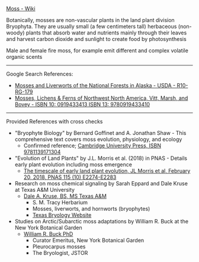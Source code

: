 [Moss - Wiki](https://en.wikipedia.org/wiki/Moss)

Botanically, mosses are non-vascular plants in the land plant division Bryophyta. They are usually small (a few centimeters tall) herbaceous (non-woody) plants that absorb water and nutrients mainly through their leaves and harvest carbon dioxide and sunlight to create food by photosynthesis

Male and female fire moss, for example emit different and complex volatile organic scents

- - - -

Google Search References:
* [Mosses and Liverworts of the National Forests in Alaska - USDA - R10-RG-179](https://www.fs.usda.gov/Internet/FSE_DOCUMENTS/fsbdev3_069239.pdf)
* [Mosses, Lichens & Ferns of Northwest North America, Vitt, Marsh, and Bovey - ISBN 10:  0919433413  ISBN 13:  9780919433410](https://www.abebooks.com/9781551055695/Mosses-Lichens-Ferns-Northwest-North-1551055694/plp)

- - - -

Provided References with cross checks
* "Bryophyte Biology" by Bernard Goffinet and A. Jonathan Shaw - This comprehensive text covers moss evolution, physiology, and ecology
  * Confirmed reference; [Cambridge University Press, ISBN 9781139171304](
https://doi.org/10.1017/CBO9781139171304)
* "Evolution of Land Plants" by J.L. Morris et al. (2018) in PNAS - Details early plant evolution including moss emergence
  * [The timescale of early land plant evolution, JL Morris et al, February 20, 2018, PNAS 115 (10) E2274-E2283](https://doi.org/10.1073/pnas.171958811)
* Research on moss chemical signaling by Sarah Eppard and Dale Kruse at Texas A&M University
  * [Dale A. Kruse, BS, MS Texas A&M](https://eccb.tamu.edu/people/kruse-dale-a/)
    * S. M. Tracy Herbarium
    * Mosses, liverworts, and hornworts (bryophytes)
    * [Texas Bryology Website](https://www.texasbryology.com)
* Studies on Arctic/Subarctic moss adaptations by William R. Buck at the New York Botanical Garden
  * [William R. Buck PhD](https://www.nybg.org/person/william-buck/)
    * Curator Emeritus, New York Botanical Garden
    * Pleurocarpus mosses
    * The Bryologist, JSTOR
